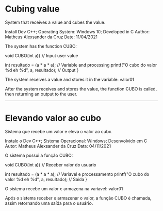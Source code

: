 # Cubing value
System that receives a value and cubes the value.

Install Dev C++;
Operating System: Windows 10;
Developed in C
Author: Matheus Alexsander da Cruz
Date: 11/04/2021

The system has the function CUBO:

void CUBO(int a){ // Input user value

int resultado = (a * a * a); // Variable and processing
printf("O cubo do valor %d eh %d", a, resultado); // Output
}


The system receives a value and stores it in the variable: valor01

After the system receives and stores the value, the function CUBO is called, then returning an output to the user.


----------------------------------------------------------------------------------------------------------------------


# Elevando valor ao cubo
Sistema que recebe um valor e eleva o valor ao cubo.

Instale o Dev C++;
Sistema Operacional: Windows;
Desenvolvido em C
Autor: Matheus Alexsander da Cruz
Data: 04/11/2021

O sistema possui a função CUBO:

void CUBO(int a){ // Receber valor do usuario

int resultado = (a * a * a); // Variavel e processamento
printf("O cubo do valor %d eh %d", a, resultado); // Saida
}

O sistema recebe um valor e armazena na varíavel: valor01

Após o sistema receber e armazenar o valor, a função CUBO é chamada, assim retornando uma saída para o usuário.
